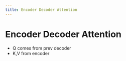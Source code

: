 ```yaml
---
title: Encoder Decoder Attention
---
```


# Encoder Decoder Attention
- Q comes from prev decoder
- K,V from encoder
















